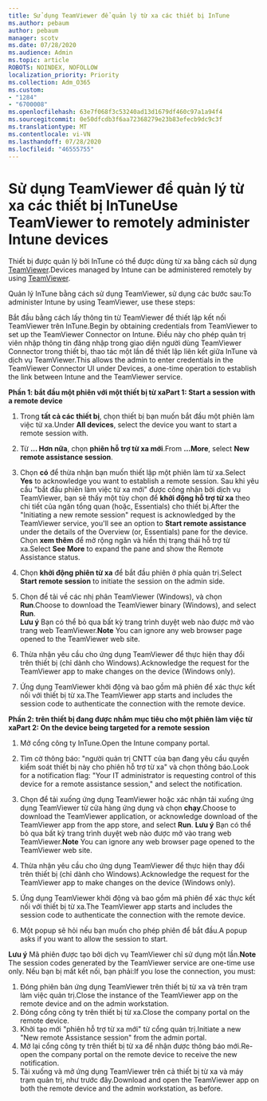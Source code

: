 ```yaml
---
title: Sử dụng TeamViewer để quản lý từ xa các thiết bị InTune
ms.author: pebaum
author: pebaum
manager: scotv
ms.date: 07/28/2020
ms.audience: Admin
ms.topic: article
ROBOTS: NOINDEX, NOFOLLOW
localization_priority: Priority
ms.collection: Adm_O365
ms.custom:
- "1284"
- "6700008"
ms.openlocfilehash: 63e7f068f3c53240ad13d1679df460c97a1a94f4
ms.sourcegitcommit: 0e50dfcdb3f6aa72368279e23b83efecb9dc9c3f
ms.translationtype: MT
ms.contentlocale: vi-VN
ms.lasthandoff: 07/28/2020
ms.locfileid: "46555755"
---
```

# <a name="use-teamviewer-to-remotely-administer-intune-devices"></a><span data-ttu-id="8f481-102">Sử dụng TeamViewer để quản lý từ xa các thiết bị InTune</span><span class="sxs-lookup"><span data-stu-id="8f481-102">Use TeamViewer to remotely administer Intune devices</span></span>

<span data-ttu-id="8f481-103">Thiết bị được quản lý bởi InTune có thể được dùng từ xa bằng cách sử dụng [TeamViewer](https://www.teamviewer.com/).</span><span class="sxs-lookup"><span data-stu-id="8f481-103">Devices managed by Intune can be administered remotely by using [TeamViewer](https://www.teamviewer.com/).</span></span>

<span data-ttu-id="8f481-104">Quản lý InTune bằng cách sử dụng TeamViewer, sử dụng các bước sau:</span><span class="sxs-lookup"><span data-stu-id="8f481-104">To administer Intune by using TeamViewer, use these steps:</span></span> 

<span data-ttu-id="8f481-105">Bắt đầu bằng cách lấy thông tin từ TeamViewer để thiết lập kết nối TeamViewer trên InTune.</span><span class="sxs-lookup"><span data-stu-id="8f481-105">Begin by obtaining credentials from TeamViewer to set up the TeamViewer Connector on Intune.</span></span> <span data-ttu-id="8f481-106">Điều này cho phép quản trị viên nhập thông tin đăng nhập trong giao diện người dùng TeamViewer Connector trong thiết bị, thao tác một lần để thiết lập liên kết giữa InTune và dịch vụ TeamViewer.</span><span class="sxs-lookup"><span data-stu-id="8f481-106">This allows the admin to enter credentials in the TeamViewer Connector UI under Devices, a one-time operation to establish the link between Intune and the TeamViewer service.</span></span>

<span data-ttu-id="8f481-107">**Phần 1: bắt đầu một phiên với một thiết bị từ xa**</span><span class="sxs-lookup"><span data-stu-id="8f481-107">**Part 1: Start a session with a remote device**</span></span>

1. <span data-ttu-id="8f481-108">Trong **tất cả các thiết bị**, chọn thiết bị bạn muốn bắt đầu một phiên làm việc từ xa.</span><span class="sxs-lookup"><span data-stu-id="8f481-108">Under **All devices**, select the device you want to start a remote session with.</span></span>
2. <span data-ttu-id="8f481-109">Từ **... Hơn nữa**, chọn **phiên hỗ trợ từ xa mới**.</span><span class="sxs-lookup"><span data-stu-id="8f481-109">From  **…More**, select **New remote assistance session**.</span></span>
3. <span data-ttu-id="8f481-110">Chọn **có** để thừa nhận bạn muốn thiết lập một phiên làm từ xa.</span><span class="sxs-lookup"><span data-stu-id="8f481-110">Select **Yes** to acknowledge you want to establish a remote session.</span></span>
    <span data-ttu-id="8f481-111">Sau khi yêu cầu "bắt đầu phiên làm việc từ xa mới" được công nhận bởi dịch vụ TeamViewer, bạn sẽ thấy một tùy chọn để **khởi động hỗ trợ từ xa** theo chi tiết của ngăn tổng quan (hoặc, Essentials) cho thiết bị.</span><span class="sxs-lookup"><span data-stu-id="8f481-111">After the "Initiating a new remote session" request is acknowledged by the TeamViewer service, you'll see an option to **Start remote assistance** under the details of the Overview (or, Essentials) pane for the device.</span></span> <span data-ttu-id="8f481-112">Chọn **xem thêm** để mở rộng ngăn và hiển thị trạng thái hỗ trợ từ xa.</span><span class="sxs-lookup"><span data-stu-id="8f481-112">Select **See More** to expand the pane and show the Remote Assistance status.</span></span>
4. <span data-ttu-id="8f481-113">Chọn **khởi động phiên từ xa** để bắt đầu phiên ở phía quản trị.</span><span class="sxs-lookup"><span data-stu-id="8f481-113">Select **Start remote session** to initiate the session on the admin side.</span></span>
5. <span data-ttu-id="8f481-114">Chọn để tải về các nhị phân TeamViewer (Windows), và chọn **Run**.</span><span class="sxs-lookup"><span data-stu-id="8f481-114">Choose to download the TeamViewer binary (Windows), and select **Run**.</span></span><br/>
    <span data-ttu-id="8f481-115">**Lưu ý** Bạn có thể bỏ qua bất kỳ trang trình duyệt web nào được mở vào trang web TeamViewer.</span><span class="sxs-lookup"><span data-stu-id="8f481-115">**Note** You can ignore any web browser page opened to the TeamViewer web site.</span></span>

6. <span data-ttu-id="8f481-116">Thừa nhận yêu cầu cho ứng dụng TeamViewer để thực hiện thay đổi trên thiết bị (chỉ dành cho Windows).</span><span class="sxs-lookup"><span data-stu-id="8f481-116">Acknowledge the request for the TeamViewer app to make changes on the device (Windows only).</span></span>
7. <span data-ttu-id="8f481-117">Ứng dụng TeamViewer khởi động và bao gồm mã phiên để xác thực kết nối với thiết bị từ xa.</span><span class="sxs-lookup"><span data-stu-id="8f481-117">The TeamViewer app starts and includes the session code to authenticate the connection with the remote device.</span></span>

<span data-ttu-id="8f481-118">**Phần 2: trên thiết bị đang được nhắm mục tiêu cho một phiên làm việc từ xa**</span><span class="sxs-lookup"><span data-stu-id="8f481-118">**Part 2: On the device being targeted for a remote session**</span></span>

1. <span data-ttu-id="8f481-119">Mở cổng công ty InTune.</span><span class="sxs-lookup"><span data-stu-id="8f481-119">Open the Intune company portal.</span></span>
2. <span data-ttu-id="8f481-120">Tìm cờ thông báo: "người quản trị CNTT của bạn đang yêu cầu quyền kiểm soát thiết bị này cho phiên hỗ trợ từ xa" và chọn thông báo.</span><span class="sxs-lookup"><span data-stu-id="8f481-120">Look for a notification flag: "Your IT administrator is requesting control of this device for a remote assistance session," and select the notification.</span></span>
3. <span data-ttu-id="8f481-121">Chọn để tải xuống ứng dụng TeamViewer hoặc xác nhận tải xuống ứng dụng TeamViewer từ cửa hàng ứng dụng và chọn **chạy**.</span><span class="sxs-lookup"><span data-stu-id="8f481-121">Choose to download the TeamViewer application, or acknowledge download of the TeamViewer app from the app store, and select **Run**.</span></span>
    <span data-ttu-id="8f481-122">**Lưu ý** Bạn có thể bỏ qua bất kỳ trang trình duyệt web nào được mở vào trang web TeamViewer.</span><span class="sxs-lookup"><span data-stu-id="8f481-122">**Note** You can ignore any web browser page opened to the TeamViewer web site.</span></span>

4. <span data-ttu-id="8f481-123">Thừa nhận yêu cầu cho ứng dụng TeamViewer để thực hiện thay đổi trên thiết bị (chỉ dành cho Windows).</span><span class="sxs-lookup"><span data-stu-id="8f481-123">Acknowledge the request for the TeamViewer app to make changes on the device (Windows only).</span></span>
5. <span data-ttu-id="8f481-124">Ứng dụng TeamViewer khởi động và bao gồm mã phiên để xác thực kết nối với thiết bị từ xa.</span><span class="sxs-lookup"><span data-stu-id="8f481-124">The TeamViewer app starts and includes the session code to authenticate the connection with the remote device.</span></span>
6. <span data-ttu-id="8f481-125">Một popup sẽ hỏi nếu bạn muốn cho phép phiên để bắt đầu.</span><span class="sxs-lookup"><span data-stu-id="8f481-125">A popup asks if you want to allow the session to start.</span></span>

<span data-ttu-id="8f481-126">**Lưu ý** Mã phiên được tạo bởi dịch vụ TeamViewer chỉ sử dụng một lần.</span><span class="sxs-lookup"><span data-stu-id="8f481-126">**Note** The session codes generated by the TeamViewer service are one-time use only.</span></span> <span data-ttu-id="8f481-127">Nếu bạn bị mất kết nối, bạn phải:</span><span class="sxs-lookup"><span data-stu-id="8f481-127">If you lose the connection, you must:</span></span>

1. <span data-ttu-id="8f481-128">Đóng phiên bản ứng dụng TeamViewer trên thiết bị từ xa và trên trạm làm việc quản trị.</span><span class="sxs-lookup"><span data-stu-id="8f481-128">Close the instance of the TeamViewer app on the remote device and on the admin workstation.</span></span>
2. <span data-ttu-id="8f481-129">Đóng cổng công ty trên thiết bị từ xa.</span><span class="sxs-lookup"><span data-stu-id="8f481-129">Close the company portal on the remote device.</span></span>
3. <span data-ttu-id="8f481-130">Khởi tạo mới "phiên hỗ trợ từ xa mới" từ cổng quản trị.</span><span class="sxs-lookup"><span data-stu-id="8f481-130">Initiate a new "New remote Assistance session" from the admin portal.</span></span>
4. <span data-ttu-id="8f481-131">Mở lại cổng công ty trên thiết bị từ xa để nhận được thông báo mới.</span><span class="sxs-lookup"><span data-stu-id="8f481-131">Re-open the company portal on the remote device to receive the new notification.</span></span>
5. <span data-ttu-id="8f481-132">Tải xuống và mở ứng dụng TeamViewer trên cả thiết bị từ xa và máy trạm quản trị, như trước đây.</span><span class="sxs-lookup"><span data-stu-id="8f481-132">Download and open the TeamViewer app on both the remote device and the admin workstation, as before.</span></span>